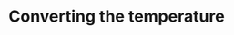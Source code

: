 # Converting the temperature 


[Git branch]:(https://github.com/codiku/react-native-temperature-converter/tree/005-EN-convertion)